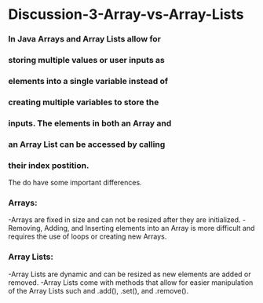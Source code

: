 # Discussion-3-Array-vs-Array-Lists
### In Java Arrays and Array Lists allow for 
### storing multiple values or user inputs as 
### elements into a single variable instead of 
### creating multiple variables to store the 
### inputs. The elements in both an Array and 
### an Array List can be accessed by calling 
### their index postition. 

The do have some important differences.

### Arrays:
-Arrays are fixed in size and can not be resized
 after they are initialized.
-Removing, Adding, and Inserting elements into an Array is more difficult and requires the use of loops or creating new Arrays.

### Array Lists:
-Array Lists are dynamic and can be resized as new elements are added or removed.
-Array Lists come with methods that allow for easier manipulation of the Array Lists such and .add(), .set(), and .remove().
